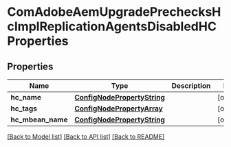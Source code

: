 # ComAdobeAemUpgradePrechecksHcImplReplicationAgentsDisabledHCProperties

## Properties
Name | Type | Description | Notes
------------ | ------------- | ------------- | -------------
**hc_name** | [**ConfigNodePropertyString**](ConfigNodePropertyString.md) |  | [optional] 
**hc_tags** | [**ConfigNodePropertyArray**](ConfigNodePropertyArray.md) |  | [optional] 
**hc_mbean_name** | [**ConfigNodePropertyString**](ConfigNodePropertyString.md) |  | [optional] 

[[Back to Model list]](../README.md#documentation-for-models) [[Back to API list]](../README.md#documentation-for-api-endpoints) [[Back to README]](../README.md)


